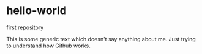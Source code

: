 # hello-world
first repository

This is some generic text which doesn't say anything about me.  Just trying to understand how Github works.
